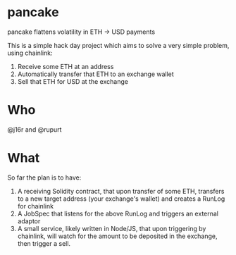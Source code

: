 # pancake

pancake flattens volatility in ETH -> USD payments

This is a simple hack day project which aims to solve a very simple problem,
using chainlink:

  1. Receive some ETH at an address
  2. Automatically transfer that ETH to an exchange wallet
  3. Sell that ETH for USD at the exchange

# Who

 @j16r and @rupurt

# What

So far the plan is to have:

  1. A receiving Solidity contract, that upon transfer of some ETH, transfers to a new target address (your exchange's wallet) and creates a RunLog for chainlink
  2. A JobSpec that listens for the above RunLog and triggers an external adaptor
  3. A small service, likely written in Node/JS, that upon triggering by chainlink, will watch for the amount to be deposited in the exchange, then trigger a sell.
